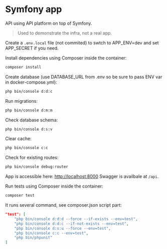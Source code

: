 # Symfony app

API using API platform on top of Symfony.

> Used to demonstrate the infra, not a real app.

Create a `.env.local` file (not commited) to swtch to APP_ENV=dev and set APP_SECRET if you need.

Install dependencies using Composer inside the container:

```bash
composer install
```

Create database (use DATABASE_URL from .env so be sure to pass ENV var in docker-compose.yml):

```bash
php bin/console d:d:c
```

Run migrations:

```bash
php bin/console d:m:m
```

Check database schema:

```bash
php bin/console d:s:v
```

Clear cache:

```bash
php bin/console c:c
```

Check for existing routes:

```bash
php bin/console debug:router
```

App is accessible here: [http://localhost:8000](http://localhost:8000)
Swagger is availbale at `/api`.

Run tests using Composer inside the container:

```bash
composer test
```

It runs several command, see composer.json script part:

```json
"test": [
    "php bin/console d:d:d --force --if-exists --env=test",
    "php bin/console d:d:c --if-not-exists --env=test",
    "php bin/console d:s:u --force --env=test",
    "php bin/console c:c --env=test",
    "php bin/phpunit"
]
```
